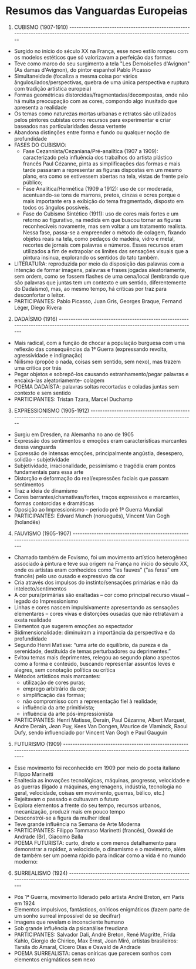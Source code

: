# Resumos das Vanguardas Europeias
1. CUBISMO (1907-1910) -------------------------------------------------------------------------------------------------------------------------------
- Surgido no início do século XX na França, esse novo estilo rompeu com os modelos estéticos que só valorizavam a perfeição das formas
- Teve como marco do seu surgimento a tela "Les Demoiselles d'Avignon" (As damas d'Avignon), do pintor espanhol Pablo Picasso
- Simultaneidade (focaliza a mesma coisa por vários ângulos/lados/perspectivas, quebra de uma única perspectiva e ruptura com tradição artística europeia)
- Formas geométricas distorcidas/fragmentadas/decompostas, onde não há muita preocupação com as cores, compondo algo inusitado que apresenta a realidade
- Os temas como naturezas mortas urbanas e retratos são utilizados pelos pintores cubistas como recursos para experimentar e criar baseados nas particularidades dessa vertente
- Abandona distinções entre forma e fundo ou qualquer noção de profundidade
- FASES DO CUBISMO:
  - Fase Cezannista/Cezaniana/Pré-analítica (1907 a 1909): caracterizado pela influência dos trabalhos do artista plástico francês Paul Cézanne, pinta as simplificações das formas
e mais tarde passaram a representar as figuras dispostas em um mesmo plano, era como se estivessem abertas na tela, vistas de frente pelo público;
  - Fase Analítica/Hermética (1909 a 1912): uso de cor moderada, acentuando-se tons de marrons, pretos, cinzas e ocres porque o mais importante era a exibição do tema fragmentado, 
disposto em todos os ângulos possíveis.
  - Fase do Cubismo Sintético (1911): uso de cores mais fortes e um retorno ao figurativo, na medida em que buscou tornar as figuras reconhecíveis novamente, mas sem voltar a 
um tratamento realista. Nessa fase, passa-se a empreender o método de colagem, fixando objetos reais na tela, como pedaços de madeira, vidro e metal, recortes de jornais com palavras 
e números. Esses recursos eram utilizados a fim de extrapolar os limites das sensações visuais que a pintura insinua, explorando os sentidos do tato também.
- LITERATURA: reproduzida por meio da disposição das palavras com a intenção de formar imagens, palavras e frases jogadas aleatoriamente, sem ordem, como se fossem flashes de uma cena/local (lembrando que são palavras que juntas tem um contexto e um sentido, diferentemente do Dadaísmo), mas, ao mesmo tempo, há críticas por traz para desconfortar o leitor.
- PARTICIPANTES: Pablo Picasso, Juan Gris, Georges Braque, Fernand Léger, Diego Rivera

2. DADAÍSMO (1916) ------------------------------------------------------------------------------------------------------------------------------------
- Mais radical, com a função de chocar a população burguesa com uma reflexão das consequências da 1ª Guerra (expressando revolta, agressividade e indignação)
- Niilismo (propõe o nada, coisas sem sentido, sem nexo), mas trazem uma crítica por trás
- Pegar objetos e sobrepô-los causando estranhamento/pegar palavras e encaixá-las aleatoriamente- colagem
- POEMA DADAÍSTA: palavras soltas recortadas e coladas juntas sem contexto e sem sentido
- PARTICIPANTES: Tristan Tzara, Marcel Duchamp

3. EXPRESSIONISMO (1905-1912) ----------------------------------------------------------------------------------------------------------------------
- Surgiu em Dresden, na Alemanha no ano de 1905
- Expressão dos sentimentos e emoções eram características marcantes dessa vanguarda
- Expressão de intensas emoções, principalmente angústia, desespero, solidão - subjetividade 
- Subjetividade, irracionalidade, pessimismo e tragédia eram pontos fundamentais para essa arte
- Distorção e deformação do real/expressões faciais que passam sentimentos
- Traz a ideia de dinamismo
- Cores berrantes/chamativas/fortes, traços expressivos e marcantes, formas contorcidas e dramáticas
- Oposição ao Impressionismo – período pré 1ª Guerra Mundial
- PARTICIPANTES: Edvard Munch (norueguês), Vincent Van Gogh (holandês)
   
4. FAUVISMO (1905-1907) ------------------------------------------------------------------------------------------------------------------------------
- Chamado também de Fovismo, foi um movimento artístico heterogêneo associado à pintura e teve sua origem na França no início do século XX, onde os artistas eram conhecidos como "les fauves" (“as feras” em francês) pelo uso ousado e expressivo da cor
- Cria através dos impulsos do instinto/sensações primárias e não da intelecto/sentimentos
- A cor pura/primárias são exaltadas – cor como principal recurso visual – legado do Impressionismo
- Linhas e cores nascem impulsivamente apresentando as sensações elementares – cores vivas e distorções ousadas que não retratavam a exata realidade 
- Elementos que sugerem emoções ao espectador 
- Bidimensionalidade: diminuíram a importância da perspectiva e da profundidade
- Segundo Henri Matisse: “uma arte do equilíbrio, da pureza e da serenidade, destituída de temas perturbadores ou deprimentes.”
- Evitou temas mais deprimentes, relegou ao segundo plano aspectos como a forma e conteúdo, buscando representar assuntos leves e alegres, sem conotação política ou crítica
- Métodos artísticos mais marcantes:
  - utilização de cores puras;
  - emprego arbitrário da cor;
  - simplificação das formas;
  - não compromisso com a representação fiel à realidade;
  - influência da arte primitivista;
  - influência da arte pós-impressionista
- PARTICIPANTES: Henri Matisse, Derain, Paul Cézanne, Albert Marquet, Andre Derain, Jean Puy, Kees Van Dongen, Maurice de Vlaminck, Raoul Dufy, sendo influenciado por  Vincent Van Gogh e Paul Gauguin

5. FUTURISMO (1909) -----------------------------------------------------------------------------------------------------------------------------------
- Esse movimento foi reconhecido em 1909 por meio do poeta italiano Filippo Marinetti 
- Enaltecia as inovações tecnológicas, máquinas, progresso, velocidade e as guerras (ligado a máquinas, engrenagens, indústria, tecnologia no geral, velocidade, coisas em movimento, guerras, bélico, etc.)
- Rejeitavam o passado e cultuavam o futuro
- Explora elementos a frente do seu tempo, recursos urbanos, mecanização, produzir mais em pouco tempo
- Desconstrói-se a figura da mulher ideal
- Teve grande influência na Semana de Arte Moderna
- PARTICIPANTES: Filippo Tommaso Marinetti (francês), Oswald de Andrade (Br), Giacomo Balla
- POEMA FUTURISTA: curto, direto e com menos detalhamento para demonstrar a rapidez, a velocidade, o dinamismo e o movimento, além de também ser um poema rápido para indicar como a vida é no mundo moderno:

6. SURREALISMO (1924) --------------------------------------------------------------------------------------------------------------------------------
- Pós 1ª Guerra, movimento liderado pelo artista André Breton, em Paris em 1924
- Elementos impulsivos, fantásticos, oníricos enigmáticos (fazem parte de um sonho surreal impossível de se decifrar) 
- Imagens que revelam o inconsciente humano
- Sob grande influência da psicanálise freudiana
- PARTICIPANTES: Salvador Dali, André Breton, René Magritte, Frida Kahlo, Giorgio de Chirico, Max Ernst, Joan Miró, artistas brasileiros: Tarsila do Amaral, Cícero Dias e Oswald de Andrade
- POEMA SURREALISTA: cenas oníricas que parecem sonhos com elementos enigmáticos sem nexo
